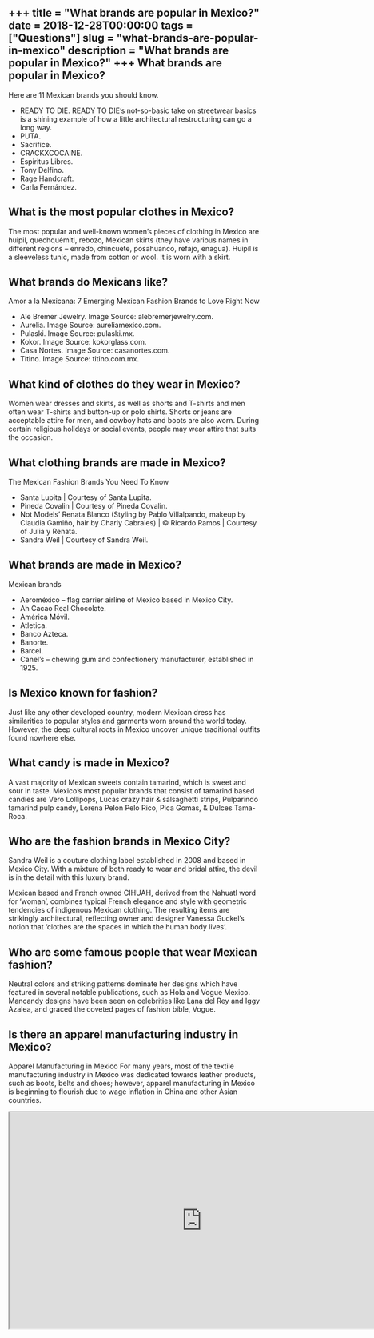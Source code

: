 +++
title = "What brands are popular in Mexico?"
date = 2018-12-28T00:00:00
tags = ["Questions"]
slug = "what-brands-are-popular-in-mexico"
description = "What brands are popular in Mexico?"
+++
What brands are popular in Mexico?
----------------------------------

Here are 11 Mexican brands you should know.

- READY TO DIE. READY TO DIE’s not-so-basic take on streetwear basics is a shining example of how a little architectural restructuring can go a long way.
- PUTA.
- Sacrifice.
- CRACKXCOCAINE.
- Espiritus Libres.
- Tony Delfino.
- Rage Handcraft.
- Carla Fernández.

What is the most popular clothes in Mexico?
-------------------------------------------

The most popular and well-known women’s pieces of clothing in Mexico are huipil, quechquémitl, rebozo, Mexican skirts (they have various names in different regions – enredo, chincuete, posahuanco, refajo, enagua). Huipil is a sleeveless tunic, made from cotton or wool. It is worn with a skirt.

What brands do Mexicans like?
-----------------------------

Amor a la Mexicana: 7 Emerging Mexican Fashion Brands to Love Right Now

- Ale Bremer Jewelry. Image Source: alebremerjewelry.com.
- Aurelia. Image Source: aureliamexico.com.
- Pulaski. Image Source: pulaski.mx.
- Kokor. Image Source: kokorglass.com.
- Casa Nortes. Image Source: casanortes.com.
- Titino. Image Source: titino.com.mx.

What kind of clothes do they wear in Mexico?
--------------------------------------------

Women wear dresses and skirts, as well as shorts and T-shirts and men often wear T-shirts and button-up or polo shirts. Shorts or jeans are acceptable attire for men, and cowboy hats and boots are also worn. During certain religious holidays or social events, people may wear attire that suits the occasion.

What clothing brands are made in Mexico?
----------------------------------------

The Mexican Fashion Brands You Need To Know

- Santa Lupita | Courtesy of Santa Lupita.
- Pineda Covalin | Courtesy of Pineda Covalin.
- Not Models’ Renata Blanco (Styling by Pablo Villalpando, makeup by Claudia Gamiño, hair by Charly Cabrales) | © Ricardo Ramos | Courtesy of Julia y Renata.
- Sandra Weil | Courtesy of Sandra Weil.

What brands are made in Mexico?
-------------------------------

Mexican brands

- Aeroméxico – flag carrier airline of Mexico based in Mexico City.
- Ah Cacao Real Chocolate.
- América Móvil.
- Atletica.
- Banco Azteca.
- Banorte.
- Barcel.
- Canel’s – chewing gum and confectionery manufacturer, established in 1925.

Is Mexico known for fashion?
----------------------------

Just like any other developed country, modern Mexican dress has similarities to popular styles and garments worn around the world today. However, the deep cultural roots in Mexico uncover unique traditional outfits found nowhere else.

What candy is made in Mexico?
-----------------------------

A vast majority of Mexican sweets contain tamarind, which is sweet and sour in taste. Mexico’s most popular brands that consist of tamarind based candies are Vero Lollipops, Lucas crazy hair &amp; salsaghetti strips, Pulparindo tamarind pulp candy, Lorena Pelon Pelo Rico, Pica Gomas, &amp; Dulces Tama-Roca.

Who are the fashion brands in Mexico City?
------------------------------------------

Sandra Weil is a couture clothing label established in 2008 and based in Mexico City. With a mixture of both ready to wear and bridal attire, the devil is in the detail with this luxury brand.

Mexican based and French owned CIHUAH, derived from the Nahuatl word for ‘woman’, combines typical French elegance and style with geometric tendencies of indigenous Mexican clothing. The resulting items are strikingly architectural, reflecting owner and designer Vanessa Guckel’s notion that ‘clothes are the spaces in which the human body lives’.

Who are some famous people that wear Mexican fashion?
-----------------------------------------------------

Neutral colors and striking patterns dominate her designs which have featured in several notable publications, such as Hola and Vogue Mexico. Mancandy designs have been seen on celebrities like Lana del Rey and Iggy Azalea, and graced the coveted pages of fashion bible, Vogue.

Is there an apparel manufacturing industry in Mexico?
-----------------------------------------------------

Apparel Manufacturing in Mexico For many years, most of the textile manufacturing industry in Mexico was dedicated towards leather products, such as boots, belts and shoes; however, apparel manufacturing in Mexico is beginning to flourish due to wage inflation in China and other Asian countries.

<iframe allow="accelerometer; autoplay; clipboard-write; encrypted-media; gyroscope; picture-in-picture" allowfullscreen="" class="__youtube_prefs__  epyt-is-override  no-lazyload" data-no-lazy="1" data-origheight="433" data-origwidth="770" data-skipgform_ajax_framebjll="" height="433" id="_ytid_41870" loading="lazy" src="https://www.youtube.com/embed/rSmXUVD4f6E?enablejsapi=1&autoplay=0&cc_load_policy=0&cc_lang_pref=&iv_load_policy=1&loop=0&modestbranding=0&rel=1&fs=1&playsinline=0&autohide=2&theme=dark&color=red&controls=1&" title="YouTube player" width="770"></iframe>